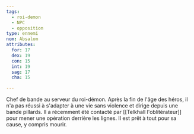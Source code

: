 ```yaml
---
tags:
  - roi-demon
  - NPC
  - opposition
type: ennemi
nom: Absalom
attributes:
  for: 17
  dex: 19
  con: 15
  int: 19
  sag: 17
  cha: 15

---
```

Chef de bande au serveur du roi-démon.
Après la fin de l'âge des héros, il n'a pas réussi à s'adapter à une vie sans violence et dirige depuis une bande pillards. Il a récemment été contacté par [[Telkhall l'oblitérateur]]  pour mener une opération derrière les lignes. Il est prêt à tout pour sa cause, y compris mourir.
